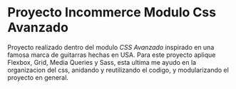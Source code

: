 # Proyecto Incommerce Modulo Css Avanzado
Proyecto realizado dentro del modulo *CSS Avanzado* inspirado en una famosa marca de guitarras hechas en USA.
Para este proyecto aplique Flexbox, Grid, Media Queries y Sass,
esta ultima me ayudo en la organizacion del css, anidando y reutilizando el codigo,
y modularizando el proyecto en general.